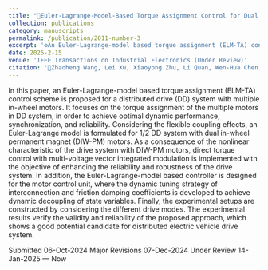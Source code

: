 ```yaml
---
title: "🔹Euler-Lagrange-Model-Based Torque Assignment Control for Dual In-wheel PM Motors With Voltage Vectors Integrated Modulation🔹"
collection: publications
category: manuscripts
permalink: /publication/2011-number-3
excerpt: '⚙️An Euler-Lagrange-model based torque assignment (ELM-TA) control scheme is proposed.'
date: 2025-2-15
venue: 'IEEE Transactions on Industrial Electronics (Under Review)'
citation: '📝Zhaoheng Wang, Lei Xu, Xiaoyong Zhu, Li Quan, Wen-Hua Chen, Lizhang Xu, Shihong Ding. &quot;Euler-Lagrange-Model-Based Torque Assignment Control for Dual In-wheel PM Motors With Voltage Vectors Integrated Modulation.&quot; <i>IEEE Transactions on Industrial Electronics (Under Review)</i>.'
---
```


In this paper, an Euler-Lagrange-model based torque assignment (ELM-TA) control scheme is proposed for a distributed drive (DD) system with multiple in-wheel motors. It focuses on the torque assignment of the multiple motors in DD system, in order to achieve optimal dynamic performance, synchronization, and reliability. Considering the flexible coupling effects, an Euler-Lagrange model is formulated for 1/2 DD system with dual in-wheel permanent magnet (DIW-PM) motors. As a consequence of the nonlinear characteristic of the drive system with DIW-PM motors, direct torque control with multi-voltage vector integrated modulation is implemented with the objective of enhancing the reliability and robustness of the drive system. In addition, the Euler-Lagrange-model based controller is designed for the motor control unit, where the dynamic tuning strategy of interconnection and friction damping coefficients is developed to achieve dynamic decoupling of state variables. Finally, the experimental setups are constructed by considering the different drive modes. The experimental results verify the validity and reliability of the proposed approach, which shows a good potential candidate for distributed electric vehicle drive system.

Submitted 06-Oct-2024
Major Revisions 07-Dec-2024
Under Review 14-Jan-2025 — Now
